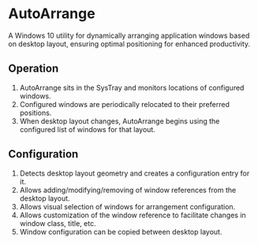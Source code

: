 # AutoArrange
A Windows 10 utility for dynamically arranging application windows based on desktop layout, ensuring optimal positioning for enhanced productivity.

## Operation
1. AutoArrange sits in the SysTray and monitors locations of configured windows.
1. Configured windows are periodically relocated to their preferred positions.
1. When desktop layout changes, AutoArrange begins using the configured list of windows for that layout.

## Configuration
1. Detects desktop layout geometry and creates a configuration entry for it.
1. Allows adding/modifying/removing of window references from the desktop layout.
1. Allows visual selection of windows for arrangement configuration.
1. Allows customization of the window reference to facilitate changes in window class, title, etc.
1. Window configuration can be copied between desktop layout.